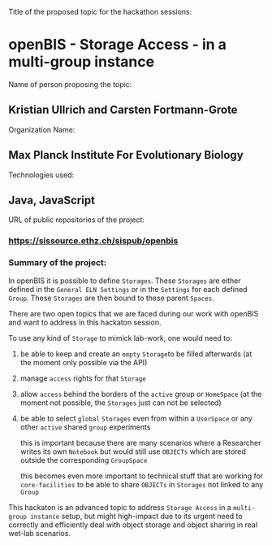 Title of the proposed topic for the hackathon sessions:

# openBIS - Storage Access - in a multi-group instance

Name of person proposing the topic:

## Kristian Ullrich and Carsten Fortmann-Grote

Organization Name:

## Max Planck Institute For Evolutionary Biology

Technologies used:

## Java, JavaScript

URL of public repositories of the project:

### https://sissource.ethz.ch/sispub/openbis

### Summary of the project:

In openBIS it is possible to define `Storages`. These `Storages` are either defined in the `General ELN Settings` or in the `Settings` for each defined `Group`.
These `Storages` are then bound to these parent `Spaces`.

There are two open topics that we are faced during our work with openBIS and want to address in this hackaton session.

To use any kind of `Storage` to mimick lab-work, one would need to:

1. be able to keep and create an `empty` `Storage`to be filled afterwards (at the moment only possible via the API)
2. manage `access` rights for that `Storage`
3. allow `access` behind the borders of the `active` group or `HomeSpace` (at the moment not possible, the `Storages` just can not be selected)
5. be able to select `global` `Storages` even from within a `UserSpace` or any other `active` shared `group` experiments

     this is important because there are many scenarios where a Researcher writes its own `Notebook` but would still use `OBJECTs` which are stored outside the corresponding `GroupSpace`

     this becomes even more important to technical stuff that are working for `core-facilities` to be able to share `OBJECTs` in `Storages` not linked to any `Group`

This hackaton is an advanced topic to address `Storage Access` in a `multi-group instance` setup, but might high-impact due to its urgent need to correctly and efficiently deal with object storage and object sharing in real wet-lab scenarios.
